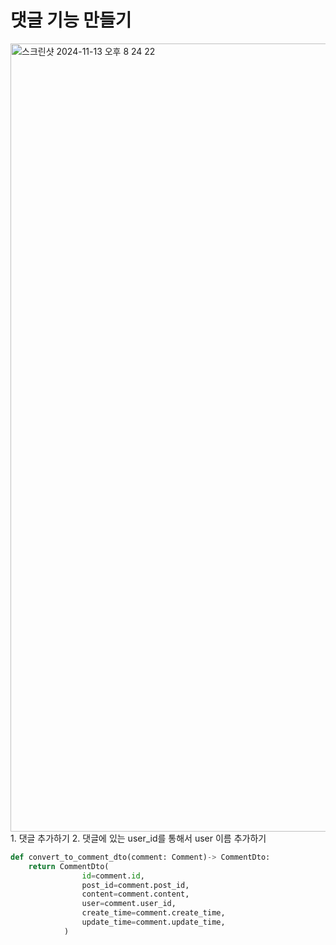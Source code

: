 # 댓글 기능 만들기
<img width="1261" alt="스크린샷 2024-11-13 오후 8 24 22" src="https://github.com/user-attachments/assets/25e13823-9240-4162-ad9a-8d9c648048d7">
1. 댓글 추가하기
2. 댓글에 있는 user_id를 통해서 user 이름 추가하기



```python
def convert_to_comment_dto(comment: Comment)-> CommentDto:
    return CommentDto(
                id=comment.id,
                post_id=comment.post_id,
                content=comment.content,
                user=comment.user_id,
                create_time=comment.create_time,
                update_time=comment.update_time,
            )
```
